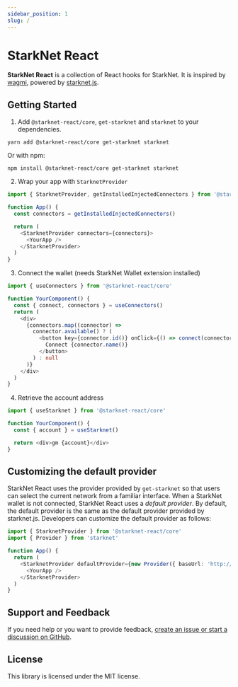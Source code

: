 ```yaml
---
sidebar_position: 1
slug: /
---
```


# StarkNet React

**StarkNet React** is a collection of React hooks for StarkNet. It is inspired by
[wagmi](https://github.com/tmm/wagmi), powered by [starknet.js](https://github.com/0xs34n/starknet.js).

## Getting Started

1. Add `@starknet-react/core`, `get-starknet` and `starknet` to your dependencies.

```
yarn add @starknet-react/core get-starknet starknet
```

Or with npm:

```
npm install @starknet-react/core get-starknet starknet
```

2. Wrap your app with `StarknetProvider`

```typescript
import { StarknetProvider, getInstalledInjectedConnectors } from '@starknet-react/core'

function App() {
  const connectors = getInstalledInjectedConnectors()

  return (
    <StarknetProvider connectors={connectors}>
      <YourApp />
    </StarknetProvider>
  )
}
```

3. Connect the wallet (needs StarkNet Wallet extension installed)

```typescript
import { useConnectors } from '@starknet-react/core'

function YourComponent() {
  const { connect, connectors } = useConnectors()
  return (
    <div>
      {connectors.map((connector) =>
        connector.available() ? (
          <button key={connector.id()} onClick={() => connect(connector)}>
            Connect {connector.name()}
          </button>
        ) : null
      )}
    </div>
  )
}
```

4. Retrieve the account address

```typescript
import { useStarknet } from '@starknet-react/core'

function YourComponent() {
  const { account } = useStarknet()

  return <div>gm {account}</div>
}
```

## Customizing the default provider

StarkNet React uses the provider provided by `get-starknet` so that users can select
the current network from a familiar interface. When a StarkNet wallet is not connected,
StarkNet React uses a _default provider_. By default, the default provider is
the same as the default provider provided by starknet.js. Developers can customize
the default provider as follows:

```typescript
import { StarknetProvider } from '@starknet-react/core'
import { Provider } from 'starknet'

function App() {
  return (
    <StarknetProvider defaultProvider={new Provider({ baseUrl: 'http://localhost:500' })}>
      <YourApp />
    </StarknetProvider>
  )
}
```

## Support and Feedback

If you need help or you want to provide feedback, [create an issue or start a discussion
on GitHub](https://github.com/apibara/starknet-react).

## License

This library is licensed under the MIT license.
